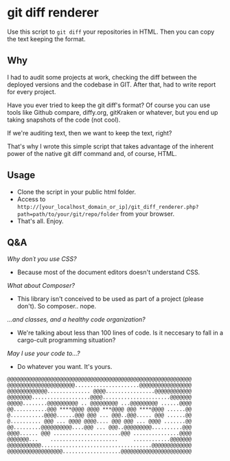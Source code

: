 # git diff renderer

Use this script to `git diff` your repositories in HTML. Then you can copy the text keeping the format.


## Why

I had to audit some projects at work, checking the diff between the deployed versions and the codebase in GIT. After that, had to write report for every project. 

Have you ever tried to keep the git diff's format? Of course you can use tools like Github compare, diffy.org, gitKraken or whatever, but you end up taking snapshots of the code (not cool).

If we're auditing text, then we want to keep the text, right?

That's why I wrote this simple script that takes advantage of the inherent power of the native git diff command and, of course, HTML.


## Usage

- Clone the script in your public html folder.
- Access to `http://[your_localhost_domain_or_ip]/git_diff_renderer.php?path=path/to/your/git/repo/folder` from your browser.
- That's all. Enjoy.


## Q&A

_Why don´t you use CSS?_
- Because most of the document editors doesn't understand CSS.

_What about Composer?_
- This library isn't conceived to be used as part of a project (please don't). So composer.. nope.

_...and classes, and a healthy code organization?_
- We're talking about less than 100 lines of code. Is it neccesary to fall in a cargo-cult programming situation?

_May I use your code to...?_
- Do whatever you want. It's yours.


```
@@@@@@@@@@@@@@@@@@@@@@@@@@@@@@@@@@@@@@@@@@@@@@@@@@@@@@@@@@@@
@@@@@@@@@@@@@@@@@@@@@@.....................@@@@@@@@@@@@@@@@@
@@@@@@@@@@@@@.............. @@@@................@@@@@@@@@@@@
@@@@@@@@...................@@@@......................@@@@@@@
@@@@@........@@@@@@@@@@ .. @@@@@@@@@ ...@@@@@@@@@ ......@@@@
@@...........@@@ ****@@@@ @@@@ ***@@@@ @@@ ****@@@@ ......@@
@...........@@@@......@@@ @@@ ... @@@..@@@..... @@@ ......@@
@.......... @@@ ... @@@@ @@@@.... @@@ @@@ ... @@@@ .......@@
@@.........@@@@@@@@@@....@@@ ... @@@..@@@@@@@@@..........@@@
@@@@...... @@@ ......................@@@ ...............@@@@
@@@@@@@...    ......................     ............@@@@@@@
@@@@@@@@@@@....................................@@@@@@@@@@@@@
@@@@@@@@@@@@@@@@@@...................@@@@@@@@@@@@@@@@@@@@@@@
```

